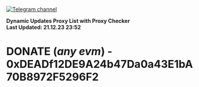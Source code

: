 [![Telegram channel](https://img.shields.io/endpoint?url=https://runkit.io/damiankrawczyk/telegram-badge/branches/master?url=https://t.me/n4z4v0d)](https://t.me/n4z4v0d) 

**Dynamic Updates Proxy List with Proxy Checker**  
**Last Updated: 21.12.23 23:52**

# DONATE (_any evm_) - 0xDEADf12DE9A24b47Da0a43E1bA70B8972F5296F2
